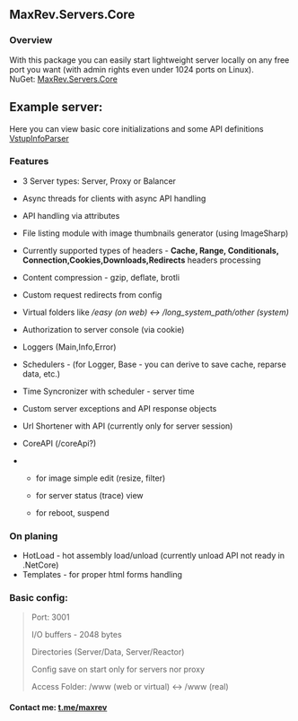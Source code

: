 ## MaxRev.Servers.Core

### Overview

With this package you can easily start lightweight server locally on any free port you want (with admin rights even under 1024 ports on Linux).<br>
NuGet: [MaxRev.Servers.Core](https://www.nuget.org/packages/MaxRev.Servers.Core/)

## Example server: 
Here you can view basic core initializations and some API definitions
[VstupInfoParser](https://github.com/MaxRev-Dev/VstupInfoParser)

### Features 

- 3 Server types: Server, Proxy or Balancer 

- Async threads for clients with async API handling

- API handling via attributes 

- File listing module with image thumbnails generator (using ImageSharp)

- Currently  supported types of headers - **Cache, Range, Conditionals, Connection,Cookies,Downloads,Redirects** headers processing

- Content compression - gzip, deflate, brotli

- Custom request redirects from config

- Virtual folders like */easy (on web) <-> /long_system_path/other (system)*

- Authorization to server console (via cookie)

- Loggers (Main,Info,Error)

- Schedulers - (for Logger, Base - you can derive to save cache, reparse data, etc.)

- Time Syncronizer with scheduler - server time

- Custom server exceptions and API response objects

- Url Shortener with API (currently only for server session)

- CoreAPI (/coreApi?)

- - for image simple edit (resize, filter) 

  - for server status (trace) view
  - for reboot, suspend

### On planing

- HotLoad - hot assembly load/unload (currently unload API not ready in .NetCore)
- Templates - for proper html forms handling 

### Basic config: 

>Port: 3001
>
>I/O buffers - 2048 bytes
>
>Directories (Server/Data, Server/Reactor)
>
>Config save on start only for servers nor proxy
>
>Access Folder: /www (web or virtual) <-> /www (real)



#### Contact me: [t.me/maxrev](http://t.me/maxrev)



